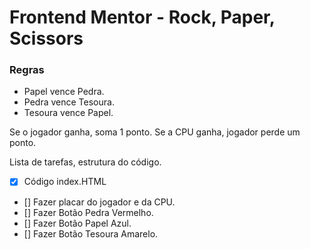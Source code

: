 # Frontend Mentor - Rock, Paper, Scissors

### Regras

- Papel vence Pedra.
- Pedra vence Tesoura.
- Tesoura vence Papel.

Se o jogador ganha, soma 1 ponto. Se a CPU ganha, jogador perde um ponto. 

Lista de tarefas, estrutura do código. 

- [X] Código index.HTML
- [] Fazer placar do jogador e da CPU. 
- [] Fazer Botão Pedra Vermelho.
- [] Fazer Botão Papel Azul.
- [] Fazer Botão Tesoura Amarelo.